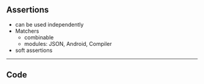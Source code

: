 ## Assertions

* can be used independently
* Matchers
  - combinable
  - modules: JSON, Android, Compiler
* soft assertions
---
## Code 
